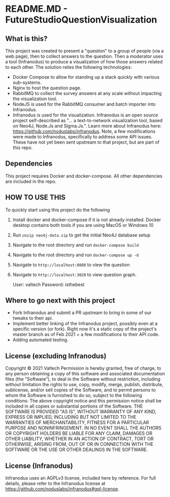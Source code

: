# README.MD - FutureStudioQuestionVisualization
## What is this?

This project was created to present a "question" to a group of people (via a web page), then to collect answers to the question. Then a moderator uses a tool (Infranodus) to produce a visualization of how those answers related to each other. 
The solution relies the following technologies:
* Docker Compose to allow for standing up a stack quickly with various sub-systems.
* Nginx to host the question page.
* RabbitMQ to collect the survey answers at any scale without impacting the visualization tool.
* NodeJS is used for the RabbitMQ consumer and batch importer into Infranodus.
* Infranodus is used for the visualization. Infranodus is an open source project self-described as "... a text-to-network visualization tool, based on Neo4J, Node.Js and Sigma.Js.". Learn more about Infranodus here: https://github.com/noduslabs/infranodus. Note, a few modifications were made to Infranodus, specifically to address some API issues. These have not yet been sent upstream to that project, but are part of this repo.

## Dependencies

This project requires Docker and docker-compose. All other dependencies are included in the repo.

## HOW TO USE THIS

To quickly start using this project do the following
1. Install docker and docker-compose if it is not already installed. Docker desktop contains both tools if you are using MacOS or Windows 10
1. Run `unzip neo4j-data.zip` to get the initial Neo4J database setup
1. Navigate to the root directory and run `docker-compose build` 
1. Navigate to the root directory and run `docker-compose up -d` 
1. Navigate to `http://localhost:8080` to view the question
1. Navigate to `http://localhost:3020` to view question graph. 

	 User: valtech
	 Password: isthebest

## Where to go next with this project
* Fork Infranodus and submit a PR upstream to bring in some of our tweaks to their api.
* Implement better linking of the Infranodus project, possibly even at a specific version (or fork). Right now it's a static copy of the project's master branch as of Feb 2021 + a few modifications to their API code.
* Adding automated testing.

## License (excluding Infranodus)

Copyright © 2021 Valtech
Permission is hereby granted, free of charge, to any person obtaining a copy of this software and associated documentation files (the "Software"), to deal in the Software without restriction, including without limitation the rights to use, copy, modify, merge, publish, distribute, sublicense, and/or sell copies of the Software, and to permit persons to whom the Software is furnished to do so, subject to the following conditions:
The above copyright notice and this permission notice shall be included in all copies or substantial portions of the Software.
THE SOFTWARE IS PROVIDED "AS IS", WITHOUT WARRANTY OF ANY KIND, EXPRESS OR IMPLIED, INCLUDING BUT NOT LIMITED TO THE WARRANTIES OF MERCHANTABILITY, FITNESS FOR A PARTICULAR PURPOSE AND NONINFRINGEMENT. IN NO EVENT SHALL THE AUTHORS OR COPYRIGHT HOLDERS BE LIABLE FOR ANY CLAIM, DAMAGES OR OTHER LIABILITY, WHETHER IN AN ACTION OF CONTRACT, TORT OR OTHERWISE, ARISING FROM, OUT OF OR IN CONNECTION WITH THE SOFTWARE OR THE USE OR OTHER DEALINGS IN THE SOFTWARE.

## License (Infranodus)

Infranodus uses an AGPLv3 license, included here by reference. For full details, please refer to the Infranodus license at https://github.com/noduslabs/infranodus#gpl-license.
